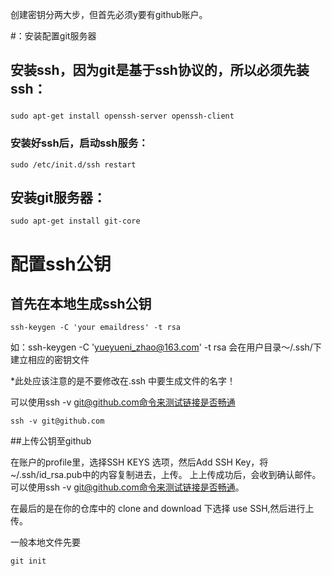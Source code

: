 创建密钥分两大步，但首先必须y要有github账户。

#：安装配置git服务器

## 安装ssh，因为git是基于ssh协议的，所以必须先装ssh：

###
```
sudo apt-get install openssh-server openssh-client

```
### 安装好ssh后，启动ssh服务：

```
sudo /etc/init.d/ssh restart

```
##  安装git服务器：

```
sudo apt-get install git-core

```

# 配置ssh公钥

##    首先在本地生成ssh公钥

```
ssh-keygen -C 'your emaildress' -t rsa

```
如：ssh-keygen -C 'yueyueni_zhao@163.com' -t rsa
会在用户目录～/.ssh/下建立相应的密钥文件

*此处应该注意的是不要修改在.ssh 中要生成文件的名字！

可以使用ssh -v git@github.com命令来测试链接是否畅通

```
ssh -v git@github.com

```
##上传公钥至github

  在账户的profile里，选择SSH KEYS 选项，然后Add SSH Key，将~/.ssh/id_rsa.pub中的内容复制进去，上传。
  上上传成功后，会收到确认邮件。 可以使用ssh -v git@github.com命令来测试链接是否畅通。

在最后的是在你的仓库中的 clone and download 下选择 use SSH,然后进行上传。

一般本地文件先要
```
git init

```
